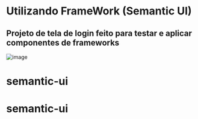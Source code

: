 <h1>Utilizando FrameWork (Semantic UI)</h1>

<h2> Projeto de tela de login feito para testar e aplicar componentes de frameworks </h2>

![image](./img/Captura)

# semantic-ui
# semantic-ui
